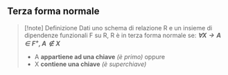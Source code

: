 ## Terza forma normale
>[!note] Definizione
>Dati uno schema di relazione R e un insieme di dipendenze funzionali F su R, R è in terza forma normale se:
>***$\forall X \to A \in F^+, A \notin X$***
>- A **appartiene ad una chiave** *(è primo)*
>oppure
>- X **contiene una chiave** *(è superchiave)*


